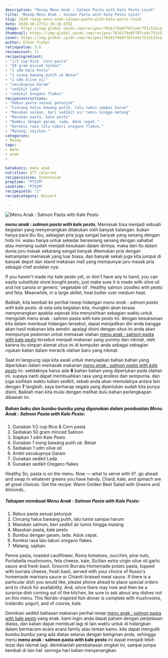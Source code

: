 ```yaml
---
description: "Resep Menu Anak : Salmon Pasta with Kale Pesto Lezat"
title: "Resep Menu Anak : Salmon Pasta with Kale Pesto Lezat"
slug: 1828-resep-menu-anak-salmon-pasta-with-kale-pesto-lezat
date: 2020-10-27T11:36:28.675Z
image: https://img-global.cpcdn.com/recipes/7816179a9f787ce9/751x532cq70/menu-anak-salmon-pasta-with-kale-pesto-foto-resep-utama.jpg
thumbnail: https://img-global.cpcdn.com/recipes/7816179a9f787ce9/751x532cq70/menu-anak-salmon-pasta-with-kale-pesto-foto-resep-utama.jpg
cover: https://img-global.cpcdn.com/recipes/7816179a9f787ce9/751x532cq70/menu-anak-salmon-pasta-with-kale-pesto-foto-resep-utama.jpg
author: Ethan Fisher
ratingvalue: 3.6
reviewcount: 11
recipeingredient:
- "1/2 cup Rice  Corn pasta"
- "50 gram minced Salmon"
- "1 sdm Kale Pesto"
- "1 siung bawang putih uk Besar"
- "1 sdm olive oil"
- "secukupnya Garam"
- "sedikit Lada"
- "sedikit Oregano flakes"
recipeinstructions:
- "Rebus pasta sesuai petunjuk"
- "Cincang halus bawang putih, lalu tumis sampai harum"
- "Masukan salmon, beri sedikit air tumis hingga matang"
- "Masukan pasta, kale pesto"
- "Bumbui dengan garam, lada. Aduk cepat."
- "Koreksi rasa lalu taburi oregano flakes."
- "Matang, sajikan."
categories:
- Resep
tags:
- menu
- anak
- 

katakunci: menu anak  
nutrition: 277 calories
recipecuisine: Indonesian
preptime: "PT22M"
cooktime: "PT52M"
recipeyield: "2"
recipecategory: Dessert

---
```



![Menu Anak : Salmon Pasta with Kale Pesto](https://img-global.cpcdn.com/recipes/7816179a9f787ce9/751x532cq70/menu-anak-salmon-pasta-with-kale-pesto-foto-resep-utama.jpg)

<b><i>menu anak : salmon pasta with kale pesto</i></b>, Memasak bisa menjadi sebuah kegiatan yang menyenangkan dilakukan oleh banyak kalangan. bukan hanya para ibu ibu, sebagian pria juga sangat banyak yang senang dengan hobi ini. walau hanya untuk sekedar bersenang senang dengan sahabat atau memang sudah menjadi kesukaan dalam dirinya. maka dari itu dalam dunia juru masak sekarang sangat banyak ditemukan pria dengan ketrampilan memasak yang luar biasa, dan banyak sekali juga kita jumpai di banyak depot dan stand makanan mall yang mempunyai juru masak pria sebagai chef andalan nya.

If you haven&#39;t made my kale pesto yet, or don&#39;t have any to hand, you can easily substitute store bought pesto, just make sure it is made with olive oil and not canola or generic &#39;vegetable oil&#39;. Healthy salmon zoodles with pesto and feta. Meanwhile, in a large skillet, heat butter over medium heat.

Baiklah, kita kembali ke perihal resep hidangan <i>menu anak : salmon pasta with kale pesto</i>. di sela sela kegiatan kita, mungkin akan terasa menyenangkan apabila sejenak kita menyisihkan sebagian waktu untuk mengolah menu anak : salmon pasta with kale pesto ini. dengan kesuksesan kita dalam membuat hidangan tersebut, dapat menjadikan diri anda bangga akan hasil makanan kita sendiri. apalagi disini dengan situs ini anda akan mempunyai pedoman untuk memasak olahan <u>menu anak : salmon pasta with kale pesto</u> tersebut menjadi makanan yang yummy dan nikmat, oleh karena itu simpan alamat situs ini di komputer anda sebagai sebagian rujukan kalian dalam meracik olahan baru yang nikmat.


Saat ini langsung saja kita awali untuk menyiapkan bahan bahan yang diperlukan dalam memasak makanan <u><i>menu anak : salmon pasta with kale pesto</i></u> ini. setidaknya harus ada <b>8</b> bahan bahan yang diperlukan pada olahan ini. supaya nanti dapat membuahkan rasa yang endess dan sempurna. dan juga sisihkan waktu kalian sedikit, sebab anda akan memulainya antara lain dengan <b>7</b> langkah. saya berharap segala yang diperlukan sudah kita punya disini, Baiklah mari kita mulai dengan melihat dulu bahan perlengkapan dibawah ini.

<!--inarticleads1-->

##### Bahan baku dan bumbu-bumbu yang digunakan dalam pembuatan Menu Anak : Salmon Pasta with Kale Pesto:

1. Gunakan 1/2 cup Rice &amp; Corn pasta
1. Sediakan 50 gram minced Salmon
1. Siapkan 1 sdm Kale Pesto
1. Gunakan 1 siung bawang putih uk. Besar
1. Sediakan 1 sdm olive oil
1. Ambil secukupnya Garam
1. Gunakan sedikit Lada
1. Gunakan sedikit Oregano flakes


Healthy So, pasta is on the menu. Now — what to serve with it?. go ahead and swap in whatever greens you have handy. Chard, kale, and spinach are all great choices. Get the recipe: Warm Golden Beet Salad with Greens and Almonds.. 

<!--inarticleads2-->

##### Tahapan membuat Menu Anak : Salmon Pasta with Kale Pesto:

1. Rebus pasta sesuai petunjuk
1. Cincang halus bawang putih, lalu tumis sampai harum
1. Masukan salmon, beri sedikit air tumis hingga matang
1. Masukan pasta, kale pesto
1. Bumbui dengan garam, lada. Aduk cepat.
1. Koreksi rasa lalu taburi oregano flakes.
1. Matang, sajikan.


Penne pasta, roasted cauliflower, Roma tomatoes, zucchini, pine nuts, Portabella mushrooms, feta cheese, kale, Sicilian extra virgin olive oil garlic sauce and fresh basil. Gnocchi Burrata Homemade potato pasta, topped with burrata cheese, fresh basil, served with your choice of Russo&#39;s homemade marinara sauce or Chianti-braised meat sauce. If there is a particular dish you would like, please phone ahead to place special orders and to check for availability. And, since there may now and then be a surprise dish coming out of the kitchen, be sure to ask about any dishes not on this menu. This Nordic-inspired fish dinner is complete with mushrooms, Icelandic yogurt, and of course, kale. 

Demikian sedikit bahasan makanan perihal resep <u>menu anak : salmon pasta with kale pesto</u> yang enak. kami ingin anda dapat paham dengan penjelasan diatas, dan kalian dapat membuat lagi di lain waktu untuk di hidangkan dalam bermacam acara acara family atau teman kamu. kita dapat mengulik bumbu bumbu yang ada diatas selaras dengan keinginan anda, sehingga menu <b>menu anak : salmon pasta with kale pesto</b> ini dapat menjadi lebih lezat dan nikmat lagi. demikianlah pembahasan singkat ini, sampai jumpa kembali di lain hal. semoga hari kalian menyenangkan.
